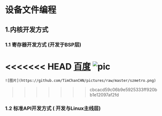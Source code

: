 <!--
 * @Description: 设备文件编程笔记
 * @Author: your name
 * @Date: 2019-09-15 22:58:56
 * @LastEditTime: 2019-09-16 17:36:57
 * @LastEditors: Please set LastEditors
 -->

# 设备文件编程

## 1.内核开发方式
### 1.1 寄存器开发方式 (__开发于BSP层__)

<<<<<<< HEAD
    [百度](www.baidu.com)
    ![pic](/e:/Git/LinuxStudy/LinuxDriver/块设备/szmetro.png)
=======
    ![图片](https://github.com/TimChanCHN/pictures/raw/master/szmetro.png)
>>>>>>> cbcacd59c06b9e5925333ff920bb1e12097af2fd

### 1.2 标准API开发方式  ( __开发与Linux主线层__)



